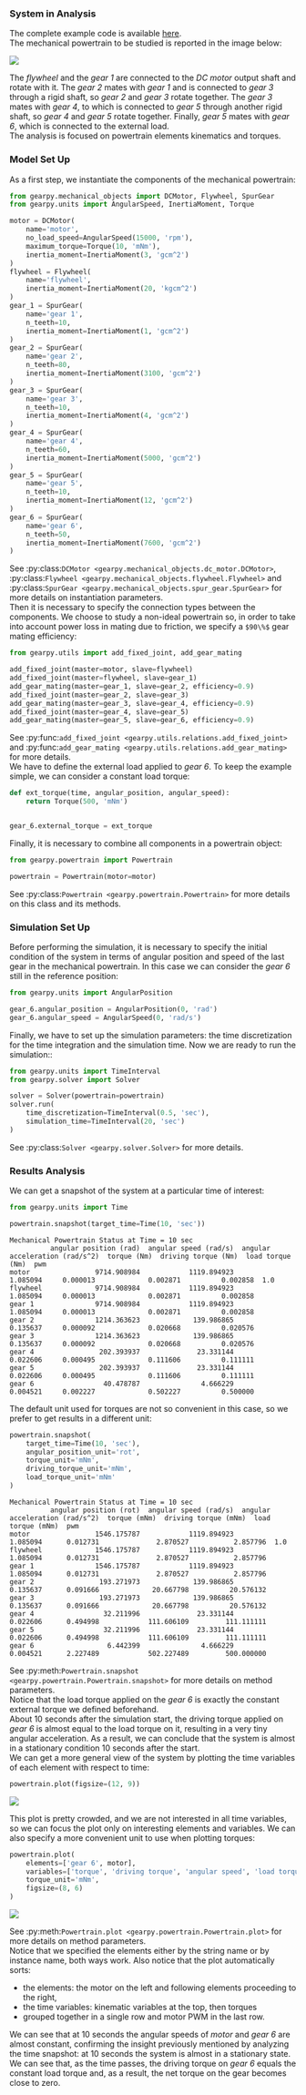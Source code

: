 ### System in Analysis

The complete example code is available 
[here](https://github.com/AndreaBlengino/gearpy/blob/master/docs/source/examples/1_simple_powertrain/simple_powertrain.py).  
The mechanical powertrain to be studied is reported in the image below:

![](images/scheme.png)

The *flywheel* and the *gear 1* are connected to the *DC motor* output 
shaft and rotate with it. The *gear 2* mates with *gear 1* and is 
connected to *gear 3* through a rigid shaft, so *gear 2* and *gear 3* 
rotate together. The *gear 3* mates with *gear 4*, to which is connected
to *gear 5* through another rigid shaft, so *gear 4* and *gear 5* rotate 
together. Finally, *gear 5* mates with *gear 6*, which is connected to 
the external load.  
The analysis is focused on powertrain elements kinematics and torques.


### Model Set Up

As a first step, we instantiate the components of the mechanical 
powertrain:

```python
from gearpy.mechanical_objects import DCMotor, Flywheel, SpurGear
from gearpy.units import AngularSpeed, InertiaMoment, Torque

motor = DCMotor(
    name='motor',
    no_load_speed=AngularSpeed(15000, 'rpm'),
    maximum_torque=Torque(10, 'mNm'),
    inertia_moment=InertiaMoment(3, 'gcm^2')
)
flywheel = Flywheel(
    name='flywheel',
    inertia_moment=InertiaMoment(20, 'kgcm^2')
)
gear_1 = SpurGear(
    name='gear 1',
    n_teeth=10,
    inertia_moment=InertiaMoment(1, 'gcm^2')
)
gear_2 = SpurGear(
    name='gear 2',
    n_teeth=80,
    inertia_moment=InertiaMoment(3100, 'gcm^2')
)
gear_3 = SpurGear(
    name='gear 3',
    n_teeth=10,
    inertia_moment=InertiaMoment(4, 'gcm^2')
)
gear_4 = SpurGear(
    name='gear 4',
    n_teeth=60,
    inertia_moment=InertiaMoment(5000, 'gcm^2')
)
gear_5 = SpurGear(
    name='gear 5',
    n_teeth=10,
    inertia_moment=InertiaMoment(12, 'gcm^2')
)
gear_6 = SpurGear(
    name='gear 6',
    n_teeth=50,
    inertia_moment=InertiaMoment(7600, 'gcm^2')
)
```

See :py:class:`DCMotor <gearpy.mechanical_objects.dc_motor.DCMotor>`,
:py:class:`Flywheel <gearpy.mechanical_objects.flywheel.Flywheel>` and 
:py:class:`SpurGear <gearpy.mechanical_objects.spur_gear.SpurGear>` for 
more details on instantiation parameters.  
Then it is necessary to specify the connection types between the 
components. We choose to study a non-ideal powertrain so, in order to 
take into account power loss in mating due to friction, we specify a 
`$90\%$` gear mating efficiency:

```python
from gearpy.utils import add_fixed_joint, add_gear_mating

add_fixed_joint(master=motor, slave=flywheel)
add_fixed_joint(master=flywheel, slave=gear_1)
add_gear_mating(master=gear_1, slave=gear_2, efficiency=0.9)
add_fixed_joint(master=gear_2, slave=gear_3)
add_gear_mating(master=gear_3, slave=gear_4, efficiency=0.9)
add_fixed_joint(master=gear_4, slave=gear_5)
add_gear_mating(master=gear_5, slave=gear_6, efficiency=0.9)
```

See :py:func:`add_fixed_joint <gearpy.utils.relations.add_fixed_joint>` 
and :py:func:`add_gear_mating <gearpy.utils.relations.add_gear_mating>` 
for more details.  
We have to define the external load applied to *gear 6*. To keep the 
example simple, we can consider a constant load torque:

```python
def ext_torque(time, angular_position, angular_speed):
    return Torque(500, 'mNm')


gear_6.external_torque = ext_torque
 ```

Finally, it is necessary to combine all components in a powertrain 
object:

```python
from gearpy.powertrain import Powertrain

powertrain = Powertrain(motor=motor)
```

See :py:class:`Powertrain <gearpy.powertrain.Powertrain>` for more 
details on this class and its methods.

### Simulation Set Up

Before performing the simulation, it is necessary to specify the initial
condition of the system in terms of angular position and speed of the 
last gear in the mechanical powertrain. In this case we can consider the 
*gear 6* still in the reference position:

```python
from gearpy.units import AngularPosition

gear_6.angular_position = AngularPosition(0, 'rad')
gear_6.angular_speed = AngularSpeed(0, 'rad/s')
```

Finally, we have to set up the simulation parameters: the time 
discretization for the time integration and the simulation time. Now we 
are ready to run the simulation::

```python
from gearpy.units import TimeInterval
from gearpy.solver import Solver

solver = Solver(powertrain=powertrain)
solver.run(
    time_discretization=TimeInterval(0.5, 'sec'), 
    simulation_time=TimeInterval(20, 'sec')
)
```

See :py:class:`Solver <gearpy.solver.Solver>` for more details.

### Results Analysis

We can get a snapshot of the system at a particular time of interest:

```python
from gearpy.units import Time

powertrain.snapshot(target_time=Time(10, 'sec'))
```

```text
Mechanical Powertrain Status at Time = 10 sec
          angular position (rad)  angular speed (rad/s)  angular acceleration (rad/s^2)  torque (Nm)  driving torque (Nm)  load torque (Nm)  pwm
motor                9714.908984            1119.894923                        1.085094     0.000013             0.002871          0.002858  1.0
flywheel             9714.908984            1119.894923                        1.085094     0.000013             0.002871          0.002858     
gear 1               9714.908984            1119.894923                        1.085094     0.000013             0.002871          0.002858     
gear 2               1214.363623             139.986865                        0.135637     0.000092             0.020668          0.020576     
gear 3               1214.363623             139.986865                        0.135637     0.000092             0.020668          0.020576     
gear 4                202.393937              23.331144                        0.022606     0.000495             0.111606          0.111111     
gear 5                202.393937              23.331144                        0.022606     0.000495             0.111606          0.111111     
gear 6                 40.478787               4.666229                        0.004521     0.002227             0.502227          0.500000               
```

The default unit used for torques are not so convenient in this case, so 
we prefer to get results in a different unit:

```python
powertrain.snapshot(
    target_time=Time(10, 'sec'),
    angular_position_unit='rot',
    torque_unit='mNm',
    driving_torque_unit='mNm',
    load_torque_unit='mNm'
)
```

```text
Mechanical Powertrain Status at Time = 10 sec
          angular position (rot)  angular speed (rad/s)  angular acceleration (rad/s^2)  torque (mNm)  driving torque (mNm)  load torque (mNm)  pwm
motor                1546.175787            1119.894923                        1.085094      0.012731              2.870527           2.857796  1.0
flywheel             1546.175787            1119.894923                        1.085094      0.012731              2.870527           2.857796     
gear 1               1546.175787            1119.894923                        1.085094      0.012731              2.870527           2.857796     
gear 2                193.271973             139.986865                        0.135637      0.091666             20.667798          20.576132     
gear 3                193.271973             139.986865                        0.135637      0.091666             20.667798          20.576132     
gear 4                 32.211996              23.331144                        0.022606      0.494998            111.606109         111.111111     
gear 5                 32.211996              23.331144                        0.022606      0.494998            111.606109         111.111111     
gear 6                  6.442399               4.666229                        0.004521      2.227489            502.227489         500.000000                    
```

See 
:py:meth:`Powertrain.snapshot <gearpy.powertrain.Powertrain.snapshot>` 
for more details on method parameters.  
Notice that the load torque applied on the *gear 6* is exactly the 
constant external torque we defined beforehand.  
About 10 seconds after the simulation start, the driving torque applied 
on *gear 6* is almost equal to the load torque on it, resulting in a 
very tiny angular acceleration. As a result, we can conclude that the 
system is almost in a stationary condition 10 seconds after the start.  
We can get a more general view of the system by plotting the time 
variables of each element with respect to time:

```python
powertrain.plot(figsize=(12, 9))
```

![](images/plot_1.png)

This plot is pretty crowded, and we are not interested in all time 
variables, so we can focus the plot only on interesting elements and 
variables. We can also specify a more convenient unit to use when 
plotting torques:

```python
powertrain.plot(
    elements=['gear 6', motor],
    variables=['torque', 'driving torque', 'angular speed', 'load torque'],
    torque_unit='mNm',
    figsize=(8, 6)
)
```

![](images/plot_2.png)

See :py:meth:`Powertrain.plot <gearpy.powertrain.Powertrain.plot>` for 
more details on method parameters.  
Notice that we specified the elements either by the string name or by 
instance name, both ways work. Also notice that the plot automatically 
sorts:

- the elements: the motor on the left and following elements proceeding
to the right,
- the time variables: kinematic variables at the top, then torques 
- grouped together in a single row and motor PWM in the last row.
  
We can see that at 10 seconds the angular speeds of *motor* and *gear 6* 
are almost constant, confirming the insight previously mentioned by 
analyzing the time snapshot: at 10 seconds the system is almost in a 
stationary state.  
We can see that, as the time passes, the driving torque on *gear 6* 
equals the constant load torque and, as a result, the net torque on the
gear becomes close to zero.
